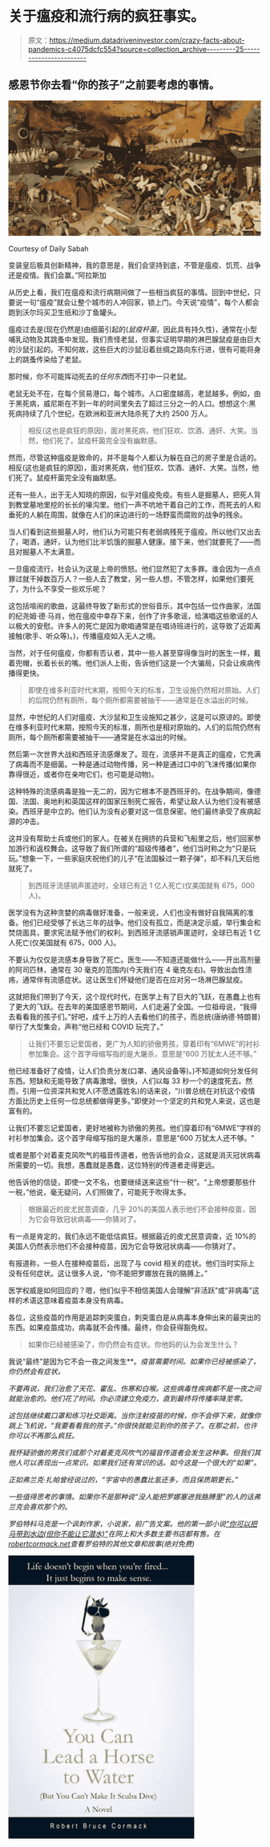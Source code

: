 # 关于瘟疫和流行病的疯狂事实。

> 原文：<https://medium.datadriveninvestor.com/crazy-facts-about-pandemics-c4075dcfc554?source=collection_archive---------25----------------------->

## 感恩节你去看“你的孩子”之前要考虑的事情。

![](img/ebbc0109f861d26c71f7a234c289b40f.png)

Courtesy of Daily Sabah

变装皇后极具创新精神，我的意思是，我们会坚持到底，不管是瘟疫、饥荒、战争还是疫情。我们会赢。”阿拉斯加

从历史上看，我们在瘟疫和流行病期间做了一些相当疯狂的事情。回到中世纪，只要说一句“瘟疫”就会让整个城市的人冲回家，锁上门。今天说“疫情”，每个人都会跑到沃尔玛买卫生纸和沙丁鱼罐头。

瘟疫过去是(现在仍然是)由细菌引起的(*鼠疫杆菌*，因此具有持久性)，通常在小型哺乳动物及其跳蚤中发现。我们责怪老鼠，但事实证明早期的淋巴腺鼠疫是由巨大的沙鼠引起的。不知何故，这些巨大的沙鼠沿着丝绸之路向东行进，很有可能将身上的跳蚤传染给了老鼠。

那时候，你不可能挥动死去的*任何东西*而不打中一只老鼠。

老鼠无处不在，在每个贸易港口，每个城市。人口密度越高，老鼠越多。例如，由于黑死病，威尼斯在不到一年的时间里失去了超过三分之一的人口。想想这个:黑死病持续了几个世纪，在欧洲和亚洲大陆杀死了大约 2500 万人。

> 相反(这也是疯狂的原因)，面对黑死病，他们狂欢、饮酒、通奸、大笑。当然，他们死了。鼠疫杆菌完全没有幽默感。

然而，尽管这种瘟疫是致命的，并不是每个人都认为躲在自己的房子里是合适的。相反(这也是疯狂的原因)，面对黑死病，他们狂欢、饮酒、通奸、大笑。当然，他们死了。鼠疫杆菌完全没有幽默感。

还有一些人，出于无人知晓的原因，似乎对瘟疫免疫。有些人是掘墓人，把死人背到教堂墓地里挖的长长的壕沟里。他们一声不吭地干着自己的工作，而死去的人和垂死的人躺在周围，就像在人们的床边进行的一场野蛮而腐败的战争的残余。

当人们看到这些掘墓人时，他们认为可能只有老弱病残死于瘟疫。所以他们又出去了，喝酒，通奸，认为他们比半饥饿的掘墓人健康。接下来，他们就要死了——而且对掘墓人不太满意。

一旦瘟疫流行，社会认为这是上帝的愤怒。他们显然犯了太多罪。谁会因为一点点罪过就干掉数百万人？一些人去了教堂，另一些人想，不管怎样，如果他们要死了，为什么不享受一些欢乐呢？

这包括喧闹的歌曲，这最终导致了新形式的世俗音乐，其中包括一位作曲家，法国的纪尧姆·德·马肖，他在瘟疫中幸存下来，创作了许多歌谣，给演唱这些歌谣的人以极大的安慰。许多人的死亡是因为歌唱通常是在唱诗班进行的，这导致了近距离接触(歌手、听众等)。)，传播瘟疫如入无人之境。

当然，对于任何瘟疫，你都有否认者，其中一些人甚至穿得像当时的医生一样，戴着兜帽，长着长长的嘴。他们派人上街，告诉他们这是一个大骗局，只会让疾病传播得更快。

> 即使在维多利亚时代末期，按照今天的标准，卫生设施仍然相对原始。人们的后院仍然有厕所，每个厕所都需要被抽干——通常是在水溢出的时候。

显然，中世纪的人们对瘟疫、大沙鼠和卫生设施知之甚少，这是可以原谅的。即使在维多利亚时代末期，按照今天的标准，厕所也是相对原始的。人们的后院仍然有厕所，每个厕所都需要被抽干——通常是在水溢出的时候。

然后第一次世界大战和西班牙流感爆发了。现在，流感并不是真正的瘟疫，它充满了病毒而不是细菌。一种是通过动物传播，另一种是通过口中的飞沫传播(如果你靠得很近，或者你在亲吻它们，也可能是动物)。

这种特殊的流感病毒是独一无二的，因为它根本不是西班牙的。在战争期间，像德国、法国、奥地利和英国这样的国家压制死亡报告，希望让敌人认为他们没有被感染。西班牙是中立的。他们认为没有必要对这一信息保密。他们最终承受了疾病起源的冲击。

这并没有帮助士兵或他们的家人。在被关在拥挤的兵营和飞船里之后，他们回家参加游行和返校舞会。这导致了我们所谓的“超级传播者”，他们当时称之为“只是玩玩。”想象一下，一些家庭庆祝他们的儿子“在法国躲过一颗子弹”，却不料几天后他就死了。

> 到西班牙流感销声匿迹时，全球已有近 1 亿人死亡(仅美国就有 675，000 人)。

医学没有为这种贪婪的病毒做好准备，一般来说，人们也没有做好自我隔离的准备。他们已经受够了长达三年的战争。他们没有孤立，而是决定示威，举行集会和焚烧面具，要求宪法赋予他们的权利。到西班牙流感销声匿迹时，全球已有近 1 亿人死亡(仅美国就有 675，000 人)。

不要认为仅仅是流感本身导致了死亡。医生——不知道还能做什么——开出高剂量的阿司匹林，通常在 30 毫克的范围内(今天我们在 4 毫克左右)。导致出血性溃疡，通常伴有流感症状。这让医生们怀疑他们是否在应对另一场淋巴腺鼠疫。

这就把我们带到了今天，这个现代时代，在医学上有了巨大的飞跃，在愚蠢上也有了更大的飞跃。在去年的美国感恩节期间，人们走遍了全国。一位祖母说，“我得去看看我的孩子们。”好吧，成千上万的人去看他们的孩子，而总统(唐纳德·特朗普)举行了大型集会，声称“他已经和 COVID 玩完了。”

> 让我们不要忘记爱国者，更广为人知的骄傲男孩，穿着印有“6MWE”的衬衫参加集会。这个首字母缩写指的是大屠杀，意思是“600 万犹太人还不够。”

他已经准备好了疫情，让人们负责分发(口罩、通风设备等)。)不知道如何分发任何东西。短缺和无能导致了病毒激增。很快，人们以每 33 秒一个的速度死去。然而，引用一位资深共和党人(不愿透露姓名)的话来说，“川普总统在对抗这个疫情方面比历史上任何一位总统都做得更多。”即使对一个坚定的共和党人来说，这也是富有的。

让我们不要忘记爱国者，更好地被称为骄傲的男孩。他们穿着印有“6MWE”字样的衬衫参加集会。这个首字母缩写指的是大屠杀，意思是“600 万犹太人还不够。"

或者是那个对着麦克风吹气的福音传道者，他告诉他的会众，这就是消灭冠状病毒所需要的一切。我想，愚蠢就是愚蠢，这位特别的传道者走得更远。

他告诉他的信徒，即使一文不名，也要继续送来这些“什一税”。“上帝想要那些什一税，”他说，毫无疑问，人们照做了，可能死于吹得太多。

> 根据最近的皮尤民意调查，几乎 20%的美国人表示他们不会接种疫苗，因为它会导致冠状病毒——你猜对了。

有一点是肯定的，我们永远不能低估疯狂。根据最近的皮尤民意调查，近 10%的美国人仍然表示他们不会接种疫苗，因为它会导致冠状病毒——你猜对了。

有报道称，一些人在接种疫苗后，出现了与 covid 相关的症状。他们当时实际上没有任何症状。这让很多人说，“你不能把罗娜放在我的胳膊上。”

医学权威是如何回应的？嗯，他们似乎不相信美国人会理解“非活跃”或“非病毒”这样的术语这意味着疫苗本身没有病毒。

各位，这些疫苗的作用是追踪刺突蛋白，刺突蛋白是从病毒本身伸出来的最突出的东西。如果疫苗成功，病毒就不会传播。最终，你会获得豁免权。

> 如果你已经被感染了，你仍然会有症状。你他妈的认为会发生什么？

我说“最终”是因为它不会一夜之间发生**。*疫苗需要时间。如果你已经被感染了，你仍然会有症状。*

*不要再说，我们治愈了天花、霍乱、伤寒和白喉。这些病毒性疾病都不是一夜之间就能治愈的。他们花了时间。你必须建立免疫力，直到最终将传播率降至零。*

*这包括继续戴口罩和练习社交距离。当你注射疫苗的时候，你不会停下来，就像你跳上飞机说，“我要看看我的孩子。”你很快就能见到你的孩子了。在那之前，也许你可以不再那么疯狂。*

*我怀疑骄傲的男孩们或那个对着麦克风吹气的福音传道者会发生这种事。但我们其他人可以表现出一点常识。如果我们还有常识的话。如今这是一个很大的“如果”。*

*正如弗兰克·扎帕曾经说过的，“宇宙中的愚蠢比氢还多，而且保质期更长。”*

*一些值得思考的事情。如果你不是那种说“没人能把罗娜塞进我胳膊里”的人的话弗兰克会喜欢那个的。*

*罗伯特科马克是一个讽刺作家，小说家，前广告文案。他的第一部小说[“你可以把马带到水边(但你不能让它潜水)”](http://robertcormack.net/)在网上和大多数主要书店都有售。在[robertcormack.net](http://robertcormack.net)查看罗伯特的其他文章和故事(绝对免费)*

*![](img/88e0d637333fe144177372b0cd6b07e8.png)*